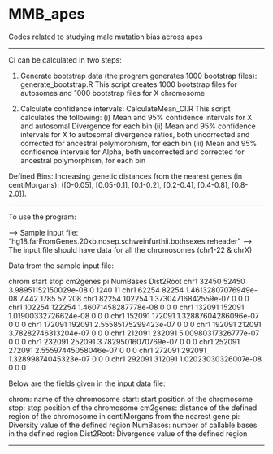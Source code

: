 # MMB_apes
Codes related to studying male mutation bias across apes
***********************************************************************
CI can be calculated in two steps:

1) Generate bootstrap data (the program generates 1000 bootstrap files): generate_bootstrap.R
This script creates 1000 bootstrap files for autosomes and 1000 bootstrap files for X chromosome

2) Calculate confidence intervals: CalculateMean_CI.R 
 	This script calculates the following:
	(i)   Mean and 95% confidence intervals for X and autosomal Divergence for each bin 
	(ii)  Mean and 95% confidence intervals for X to autosomal divergence ratios, both uncorrected and corrected for ancestral polymorphism, for each bin 
	(iii) Mean and 95% confidence intervals for Alpha, both uncorrected and corrected for ancestral polymorphism, for each bin

Defined Bins:
Increasing genetic distances from the nearest genes (in centiMorgans): ([0-0.05], [0.05-0.1], [0.1-0.2], [0.2-0.4], [0.4-0.8], [0.8-2.0]). 
*********************************************************************
To use the program:

—> Sample input file: “hg18.farFromGenes.20kb.nosep.schweinfurthii.bothsexes.reheader”
—> The input file should have data for all the chromosomes (chr1-22 & chrX)

Data from the sample input file:

chrom   start   stop    cm2genes        	pi      NumBases        Dist2Root
chr1    32450   52450   3.98951152150029e-08    0       1240    11
chr1    62254   82254   1.46132807076949e-08    7.442   1785    52.208
chr1    82254   102254  1.37304716842559e-07    0       0       0
chr1    102254  122254  1.46071458287778e-08    0       0       0
chr1    132091  152091  1.01900332726624e-08    0       0       0
chr1    152091  172091  1.32887604286096e-07    0       0       0
chr1    172091  192091  2.55585175299423e-07    0       0       0
chr1    192091  212091  3.78282746313204e-07    0       0       0
chr1    212091  232091  5.00980317326777e-07    0       0       0
chr1    232091  252091  3.78295016070769e-07    0       0       0
chr1    252091  272091  2.55597445058046e-07    0       0       0
chr1    272091  292091  1.32899874045323e-07    0       0       0
chr1    292091  312091  1.02023030326007e-08    0       0       0

Below are the fields given in the input data file:

chrom: name of the chromosome
start: start position of the chromosome
stop: stop position of the chromosome
cm2genes: distance of the defined region of the chromosome in centiMorgans from the nearest gene
pi: Diversity value of the defined region
NumBases: number of callable bases in the defined region
Dist2Root: Divergence value of the defined region

*******************************************************************************


